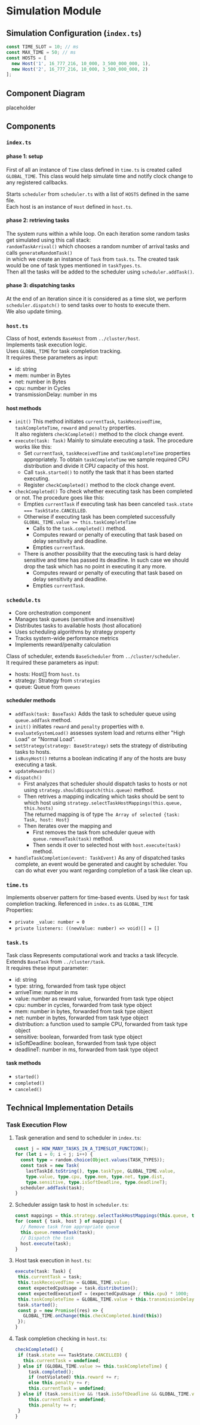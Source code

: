# Simulation Module

## Simulation Configuration (`index.ts`)

```ts
const TIME_SLOT = 10; // ms
const MAX_TIME = 50; // ms
const HOSTS = [
  new Host('1', 16_777_216, 10_000, 3_500_000_000, 1),
  new Host('2', 16_777_216, 10_000, 3_500_000_000, 2)
];
```

## Component Diagram

placeholder

## Components

### `index.ts`

#### phase 1: setup

First of all an instance of `Time` class defined in `time.ts` is created called `GLOBAL_TIME`. This class would help simulate time and notify clock change to any registered callbacks.

Starts `scheduler` from `scheduler.ts` with a list of `HOSTS` defined in the same file.  
Each host is an instance of `Host` defined in `host.ts`.

#### phase 2: retrieving tasks

The system runs within a while loop. On each iteration some random tasks get simulated using this call stack:  
`randomTaskArrival()` which chooses a random number of arrival tasks and calls `generateRandomTask()`  
in which we create an instance of `Task` from `task.ts`. The created task would be one of task types mentioned in `taskTypes.ts`.  
Then all the tasks will be added to the scheduler using `scheduler.addTask()`.

#### phase 3: dispatching tasks

At the end of an iteration since it is considered as a time slot, we perform `scheduler.dispatch()` to send tasks over to hosts to execute them.  
We also update timing.

### `host.ts`

Class of host, extends `BaseHost` from `../cluster/host`.  
Implements task execution logic.  
Uses `GLOBAL_TIME` for task completion tracking.  
It requires these parameters as input:

* id: string
* mem: number in Bytes
* net: number in Bytes
* cpu: number in Cycles
* transmissionDelay: number in ms

#### host methods

* `init()` This method initiates `currentTask`, `taskReceivedTime`, `taskCompleteTime`, `reward` and `penalty` properties.  
  It also registers `checkCompleted()` method to the clock change event.
* `execute(task: Task)` Mainly to simulate executing a task. The procedure works like this:
  * Set `currentTask`, `taskReceivedTime` and `taskCompleteTime` properties appropriately. To obtain `taskCompleteTime` we sample required CPU distribution and divide it CPU capacity of this host.
  * Call `task.started()` to notify the task that it has been started executing.
  * Register `checkCompleted()` method to the clock change event.
* `checkCompleted()` To check whether executing task has been completed or not. The procedure goes like this:
  * Empties `currentTask` if executing task has been canceled `task.state === TaskState.CANCELLED`.
  * Otherwise if executing task has been completed successfully `GLOBAL_TIME.value >= this.taskCompleteTime`
    * Calls to the `task.completed()` method.
    * Computes reward or penalty of executing that task based on delay sensitivity and deadline.
    * Empties `currentTask`.
  * There is another possibility that the executing task is hard delay sensitive and time has passed its deadline. In such case we should drop the task which has no point in executing it any more.
    * Computes reward or penalty of executing that task based on delay sensitivity and deadline.
    * Empties `currentTask`.

### `schedule.ts`

* Core orchestration component
* Manages task queues (sensitive and insensitive)
* Distributes tasks to available hosts (host allocation)
* Uses scheduling algorithms by strategy property
* Tracks system-wide performance metrics
* Implements reward/penalty calculation

Class of scheduler, extends `BaseScheduler` from `../cluster/scheduler`.  
It required these parameters as input:

* hosts: Host[] from `host.ts`
* strategy: Strategy from `strategies`
* queue: Queue from `queues`

#### scheduler methods

* `addTask(task: BaseTask)` Adds the task to scheduler queue using `queue.addTask` method.
* `init()` initiates `reward` and `penalty` properties with `0`.
* `evaluateSystemLoad()` assesses system load and returns either "High Load" or "Normal Load".
* `setStrategy(strategy: BaseStrategy)` sets the strategy of distributing tasks to hosts.
* `isBusyHost()` returns a boolean indicating if any of the hosts are busy executing a task.
* `updateRewards()`
* `dispatch()`
  * First analyzes that scheduler should dispatch tasks to hosts or not using `strategy.shouldDispatch(this.queue)` method.
  * Then retrives a mapping indicating which tasks should be sent to which host using `strategy.selectTaskHostMappings(this.queue, this.hosts)`  
  The returned mapping is of type `The Array of selected {task: Task, host: Host}`
  * Then iterates over the mapping and
    * First removes the task from scheduler queue with `queue.removeTask(task)` method.
    * Then sends it over to selected host with `host.execute(task)` method.
* `handleTaskCompletion(event: TaskEvent)` As any of dispatched tasks complete, an event would be generated and caught by scheduler. You can do what ever you want regarding completion of a task like clean up.

### `time.ts`

Implements observer pattern for time-based events. Used by `Host` for task completion tracking. Referenced in `index.ts` as `GLOBAL_TIME`  
Properties:

* `private _value: number = 0`
* `private listeners: ((newValue: number) => void)[] = []`

### `task.ts`

Task class Represents computational work and tracks a task lifecycle.  
Extends `BaseTask` from `../cluster/task`.  
It requires these input parameter:

* id: string
* type: string, forwarded from task type object
* arriveTime: number in ms
* value: number as reward value, forwarded from task type object
* cpu: number in cycles, forwarded from task type object
* mem: number in bytes, forwarded from task type object
* net: number in bytes, forwarded from task type object
* distribution: a function used to sample CPU, forwarded from task type object
* sensitive: boolean, forwarded from task type object
* isSoftDeadline: boolean, forwarded from task type object
* deadlineT: number in ms, forwarded from task type object

#### task methods

* `started()`
* `completed()`
* `canceled()`

## Technical Implementation Details

### Task Execution Flow

1. Task generation and send to scheduler in `index.ts`:

    ```ts
    const j = HOW_MANY_TASKS_IN_A_TIMESLOT_FUNCTION();
    for (let i = 0; i < j; i++) {
      const type = random.choice(Object.values(TASK_TYPES));
      const task = new Task(
        lastTaskId.toString(), type.taskType, GLOBAL_TIME.value,
        type.value, type.cpu, type.mem, type.net, type.dist,
        type.sensitive, type.isSoftDeadline, type.deadlineT);
      scheduler.addTask(task);
    }
    ```

2. Scheduler assign task to host in `scheduler.ts`:

    ```ts
    const mappings = this.strategy.selectTaskHostMappings(this.queue, this.hosts);
    for (const { task, host } of mappings) {
      // Remove task from appropriate queue
      this.queue.removeTask(task);
      // Dispatch the task
      host.execute(task);
    }
    ```

3. Host task execution in `host.ts`:

   ```ts
   execute(task: Task) {
    this.currentTask = task;
    this.taskReceivedTime = GLOBAL_TIME.value;
    const expectedCpuUsage = task.distribution();
    const expectedExecutionT = (expectedCpuUsage / this.cpu) * 1000;
    this.taskCompleteTime = GLOBAL_TIME.value + this.transmissionDelay + expectedExecutionT;
    task.started();
    const p = new Promise((res) => {
      GLOBAL_TIME.onChange(this.checkCompleted.bind(this))
    });
   }
   ```

4. Task completion checking in `host.ts`:

   ```ts
   checkCompleted() {
    if (task.state === TaskState.CANCELLED) {
      this.currentTask = undefined;
    } else if (GLOBAL_TIME.value >= this.taskCompleteTime) {
        task.completed();
        if (notViolated) this.reward += r;
        else this.penalty += r;
        this.currentTask = undefined;
    } else if (task.sensitive && !task.isSoftDeadline && GLOBAL_TIME.value >= task.deadlineTime) {
        this.currentTask = undefined;
        this.penalty += r;
    }
   }
   ```

<!-- ## Performance Metrics

- Task completion time tracking
- Deadline violation detection
- Reward/penalty accumulation
- Host utilization monitoring

## Technical Constraints

- Time slot: 10ms
- Maximum simulation time: 50ms
- Host resources:
  - Memory: 16,777,216 units
  - Network: 10,000 units
  - CPU: 3,500,000,000 units
  - Transmission delay: 1-2 units  -->